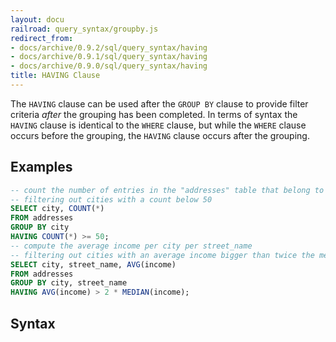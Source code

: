 ```yaml
---
layout: docu
railroad: query_syntax/groupby.js
redirect_from:
- docs/archive/0.9.2/sql/query_syntax/having
- docs/archive/0.9.1/sql/query_syntax/having
- docs/archive/0.9.0/sql/query_syntax/having
title: HAVING Clause
---
```


The `HAVING` clause can be used after the `GROUP BY` clause to provide filter criteria *after* the grouping has been completed. In terms of syntax the `HAVING` clause is identical to the `WHERE` clause, but while the `WHERE` clause occurs before the grouping, the `HAVING` clause occurs after the grouping.

## Examples

```sql
-- count the number of entries in the "addresses" table that belong to each different city
-- filtering out cities with a count below 50
SELECT city, COUNT(*)
FROM addresses
GROUP BY city
HAVING COUNT(*) >= 50;
-- compute the average income per city per street_name
-- filtering out cities with an average income bigger than twice the median income
SELECT city, street_name, AVG(income)
FROM addresses
GROUP BY city, street_name
HAVING AVG(income) > 2 * MEDIAN(income);
```

## Syntax

<div id="rrdiagram"></div>